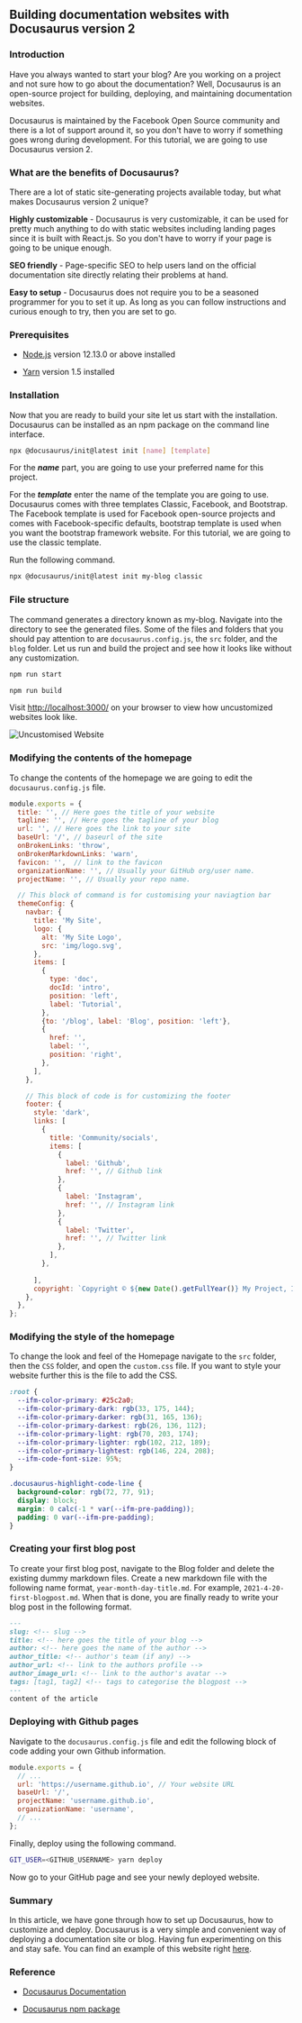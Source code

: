 ## Building  documentation websites with Docusaurus version 2

### Introduction

Have you always wanted to start your blog? Are you working on a project and not sure how to go about the documentation? Well, Docusaurus is an open-source project for building, deploying, and maintaining documentation websites.

Docusaurus is maintained by the Facebook Open Source community and there is a lot of support around it, so you don't have to worry if something goes wrong during development. For this tutorial, we are going to use Docusaurus version 2.

### What are the benefits of Docusaurus?

There are a lot of static site-generating projects available today, but what makes Docusaurus version 2 unique?

**Highly customizable** - Docusaurus is very customizable, it can be used for pretty much anything to do with static websites including landing pages since it is built with React.js. So you don't have to worry if your page is going to be unique enough.

**SEO friendly** - Page-specific SEO to help users land on the official documentation site directly relating their problems at hand.

**Easy to setup** - Docusaurus does not require you to be a seasoned programmer for you to set it up. As long as you can follow instructions and curious enough to try, then you are set to go.

### Prerequisites

- [Node.js](https://nodejs.org/en/download/) version 12.13.0 or above installed

- [Yarn](https://classic.yarnpkg.com/en/docs/install/#debian-stable) version 1.5 installed

### Installation

Now that you are ready to build your site let us start with the installation. Docusaurus can be installed as an npm package on the command line interface.

```bash
npx @docusaurus/init@latest init [name] [template]
```

For the ***name*** part, you are going to use your preferred name for this project.

For the ***template*** enter the name of the template you are going to use. Docusaurus comes with three templates Classic, Facebook, and Bootstrap. The Facebook template is used for Facebook open-source projects and comes with Facebook-specific defaults, bootstrap template is used when you want the bootstrap framework website. For this tutorial, we are going to use the classic template.

Run the following command.

```bash
npx @docusaurus/init@latest init my-blog classic
```

### File structure

The command generates a directory known as my-blog. Navigate into the directory to see the generated files. Some of the files and folders that you should pay attention to are `docusaurus.config.js`, the `src` folder, and the `blog` folder. Let us run and build the project and see how it looks like without any customization.

```bash
npm run start
```

```bash
npm run build
```

Visit [http://localhost:3000/](http://localhost:3000/) on your browser to view how uncustomized websites look like.

![Uncustomised Website](/engineering-education/building-documentation-websites-with-docusaurus-v2/image1.png)

### Modifying the contents of the homepage

To change the contents of the homepage we are going to edit the `docusaurus.config.js` file.

```javascript
module.exports = {
  title: '', // Here goes the title of your website
  tagline: '', // Here goes the tagline of your blog
  url: '', // Here goes the link to your site
  baseUrl: '/', // baseurl of the site
  onBrokenLinks: 'throw',
  onBrokenMarkdownLinks: 'warn',
  favicon: '',  // link to the favicon
  organizationName: '', // Usually your GitHub org/user name.
  projectName: '', // Usually your repo name.

  // This block of command is for customising your naviagtion bar
  themeConfig: {
    navbar: {
      title: 'My Site',
      logo: {
        alt: 'My Site Logo',
        src: 'img/logo.svg',
      },
      items: [
        {
          type: 'doc',
          docId: 'intro',
          position: 'left',
          label: 'Tutorial',
        },
        {to: '/blog', label: 'Blog', position: 'left'},
        {
          href: '', 
          label: '',
          position: 'right',
        },
      ],
    },

    // This block of code is for customizing the footer
    footer: {
      style: 'dark',
      links: [
        {
          title: 'Community/socials',
          items: [
            {
              label: 'Github',
              href: '', // Github link
            },
            {
              label: 'Instagram',
              href: '', // Instagram link
            },
            {
              label: 'Twitter',
              href: '', // Twitter link
            },
          ],
        },
        
      ],
      copyright: `Copyright © ${new Date().getFullYear()} My Project, Inc. Built with Docusaurus.`,
    },
  },
};
```

### Modifying the style of the homepage

To change the look and feel of the Homepage navigate to the `src` folder, then the `CSS` folder, and open the `custom.css` file. If you want to style your website further this is the file to add the CSS.

```css
:root {
  --ifm-color-primary: #25c2a0;
  --ifm-color-primary-dark: rgb(33, 175, 144);
  --ifm-color-primary-darker: rgb(31, 165, 136);
  --ifm-color-primary-darkest: rgb(26, 136, 112);
  --ifm-color-primary-light: rgb(70, 203, 174);
  --ifm-color-primary-lighter: rgb(102, 212, 189);
  --ifm-color-primary-lightest: rgb(146, 224, 208);
  --ifm-code-font-size: 95%;
}

.docusaurus-highlight-code-line {
  background-color: rgb(72, 77, 91);
  display: block;
  margin: 0 calc(-1 * var(--ifm-pre-padding));
  padding: 0 var(--ifm-pre-padding);
}
```

### Creating your first blog post

To create your first blog post, navigate to the Blog folder and delete the existing dummy markdown files. Create a new markdown file with the following name format, `year-month-day-title.md`. For example, `2021-4-20-first-blogpost.md`. When that is done, you are finally ready to write your blog post in the following format.

```markdown
---
slug: <!-- slug -->
title: <!-- here goes the title of your blog -->
author: <!-- here goes the name of the author -->
author_title: <!-- author's team (if any) --> 
author_url: <!-- link to the authors profile -->
author_image_url: <!-- link to the author's avatar -->
tags: [tag1, tag2] <!-- tags to categorise the blogpost -->
---
content of the article
```

### Deploying with Github pages

Navigate to the `docusaurus.config.js` file and edit the following block of code adding your own Github information.

```javascript
module.exports = {
  // ...
  url: 'https://username.github.io', // Your website URL
  baseUrl: '/',
  projectName: 'username.github.io',
  organizationName: 'username',
  // ...
};

```

Finally, deploy using the following command.

```bash
GIT_USER=<GITHUB_USERNAME> yarn deploy
```

Now go to your GitHub page and see your newly deployed website.

### Summary

In this article, we have gone through how to set up Docusaurus, how to customize and deploy. Docusaurus is a very simple and convenient way of deploying a documentation site or blog. Having fun experimenting on this and stay safe. You can find an example of this website right [here](https://github.com/calebroHQ/calebrohq.github.io).

### Reference

- [Docusaurus Documentation](https://docusaurus.io/docs)

- [Docusaurus npm package](https://www.npmjs.com/package/docusaurus)
